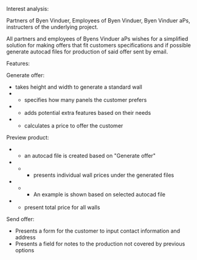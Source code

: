 Interest  analysis:

Partners of Byen Vinduer, Employees of Byen Vinduer, Byen Vinduer aPs, instructers of the underlying project.

All partners and employees of Byens Vinduer aPs wishes for a simplified solution for making offers that fit customers specifications
and if possible generate autocad files for production of said offer sent by email.

Features:

Generate offer:
  - takes height and width to generate a standard wall
  - - specifies how many panels the customer prefers
  - - adds potential extra features based on their needs
  - - calculates a price to offer the customer
  
Preview product:
  - - an autocad file is created based on "Generate offer"
  - - - presents individual wall prices under the generated files
  - - - An example is shown based on selected autocad file
  - - present total price for all walls

Send offer:
  - Presents a form for the customer to input contact information and address
  - Presents a field for notes to the production not covered by previous options
  

